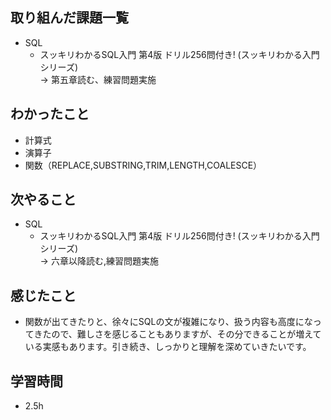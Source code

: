 ## 取り組んだ課題一覧
- SQL
  - スッキリわかるSQL入門 第4版 ドリル256問付き! (スッキリわかる入門シリーズ)<br>
→ 第五章読む、練習問題実施
## わかったこと
- 計算式
- 演算子
- 関数（REPLACE,SUBSTRING,TRIM,LENGTH,COALESCE）
## 次やること
- SQL
  - スッキリわかるSQL入門 第4版 ドリル256問付き! (スッキリわかる入門シリーズ)<br>
→ 六章以降読む,練習問題実施
## 感じたこと
- 関数が出てきたりと、徐々にSQLの文が複雑になり、扱う内容も高度になってきたので、難しさを感じることもありますが、その分できることが増えている実感もあります。引き続き、しっかりと理解を深めていきたいです。
## 学習時間
- 2.5h